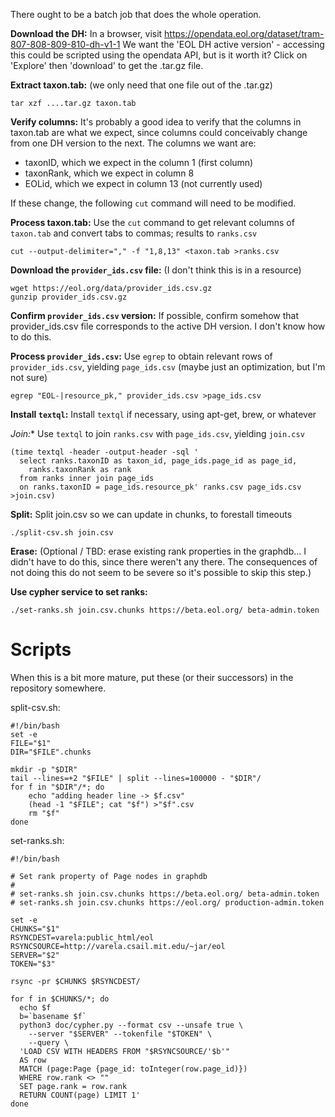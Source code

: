 There ought to be a batch job that does the whole operation.

**Download the DH:**
  In a browser, visit https://opendata.eol.org/dataset/tram-807-808-809-810-dh-v1-1
  We want the 'EOL DH active version' - accessing this could be scripted using
  the opendata API, but is it worth it?
  Click on 'Explore' then 'download' to get the .tar.gz file.

**Extract taxon.tab:** (we only need that one file out of the .tar.gz)

    tar xzf ....tar.gz taxon.tab

**Verify columns:** It's probably a good idea to verify that the columns in taxon.tab are
  what we expect, since columns could conceivably change from one DH 
  version to the next.  The columns we want are:

  * taxonID, which we expect in the column 1 (first column)
  * taxonRank, which we expect in column 8
  * EOLid, which we expect in column 13 (not currently used)

  If these change, the following `cut` command will need to be modified.

**Process taxon.tab:** Use the `cut` command to get relevant columns of `taxon.tab`
  and convert tabs to commas; results to `ranks.csv`

    cut --output-delimiter="," -f "1,8,13" <taxon.tab >ranks.csv

**Download the `provider_ids.csv` file:** (I don't think this is in a resource)

    wget https://eol.org/data/provider_ids.csv.gz
    gunzip provider_ids.csv.gz

**Confirm `provider_ids.csv` version:** If possible, confirm somehow that provider_ids.csv file corresponds
  to the active DH version.  I don't know how to do this.

**Process `provider_ids.csv`:** Use `egrep` to obtain relevant rows of `provider_ids.csv`, yielding `page_ids.csv`
  (maybe just an optimization, but I'm not sure)

    egrep "EOL-|resource_pk," provider_ids.csv >page_ids.csv

**Install `textql`:** Install `textql` if necessary, using apt-get, brew, or whatever

*Join:** Use `textql` to join `ranks.csv` with `page_ids.csv`, yielding `join.csv`

    (time textql -header -output-header -sql '
      select ranks.taxonID as taxon_id, page_ids.page_id as page_id,
        ranks.taxonRank as rank
      from ranks inner join page_ids
      on ranks.taxonID = page_ids.resource_pk' ranks.csv page_ids.csv >join.csv)

**Split:** Split join.csv so we can update in chunks, to forestall timeouts

    ./split-csv.sh join.csv

**Erase:** (Optional / TBD: erase existing rank properties in the graphdb... I
  didn't have to do this, since there weren't any there. The consequences of not doing this do
  not seem to be severe so it's possible to skip this step.)

**Use cypher service to set ranks:**

    ./set-ranks.sh join.csv.chunks https://beta.eol.org/ beta-admin.token

# Scripts

When this is a bit more mature, put these (or their successors) in the repository somewhere.

split-csv.sh:

    #!/bin/bash
    set -e
    FILE="$1"
    DIR="$FILE".chunks

    mkdir -p "$DIR"
    tail --lines=+2 "$FILE" | split --lines=100000 - "$DIR"/
    for f in "$DIR"/*; do
        echo "adding header line -> $f.csv"
        (head -1 "$FILE"; cat "$f") >"$f".csv
        rm "$f"
    done

set-ranks.sh:

    #!/bin/bash

    # Set rank property of Page nodes in graphdb
    #
    # set-ranks.sh join.csv.chunks https://beta.eol.org/ beta-admin.token
    # set-ranks.sh join.csv.chunks https://eol.org/ production-admin.token

    set -e
    CHUNKS="$1"
    RSYNCDEST=varela:public_html/eol
    RSYNCSOURCE=http://varela.csail.mit.edu/~jar/eol
    SERVER="$2"
    TOKEN="$3"

    rsync -pr $CHUNKS $RSYNCDEST/

    for f in $CHUNKS/*; do
      echo $f
      b=`basename $f`
      python3 doc/cypher.py --format csv --unsafe true \
        --server "$SERVER" --tokenfile "$TOKEN" \
        --query \
      'LOAD CSV WITH HEADERS FROM "$RSYNCSOURCE/'$b'"
      AS row
      MATCH (page:Page {page_id: toInteger(row.page_id)})
      WHERE row.rank <> ""
      SET page.rank = row.rank
      RETURN COUNT(page) LIMIT 1'
    done
